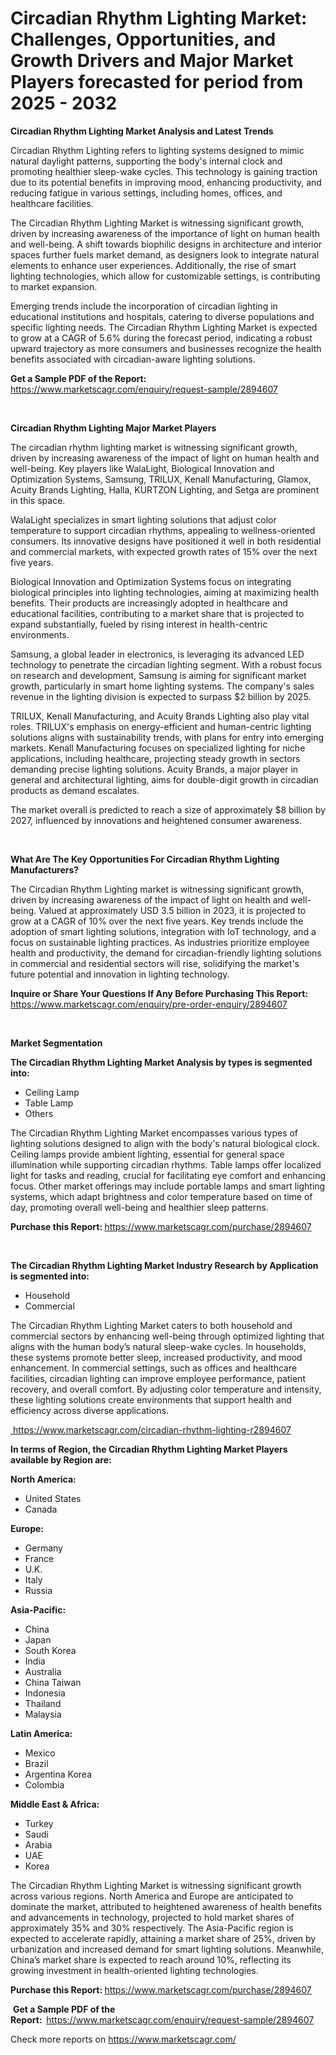 <p><h1>Circadian Rhythm Lighting Market: Challenges, Opportunities, and Growth Drivers and Major Market Players forecasted for period from 2025 - 2032</h1></p><p><strong>Circadian Rhythm Lighting Market Analysis and Latest Trends</strong></p>
<p><p>Circadian Rhythm Lighting refers to lighting systems designed to mimic natural daylight patterns, supporting the body's internal clock and promoting healthier sleep-wake cycles. This technology is gaining traction due to its potential benefits in improving mood, enhancing productivity, and reducing fatigue in various settings, including homes, offices, and healthcare facilities. </p><p>The Circadian Rhythm Lighting Market is witnessing significant growth, driven by increasing awareness of the importance of light on human health and well-being. A shift towards biophilic designs in architecture and interior spaces further fuels market demand, as designers look to integrate natural elements to enhance user experiences. Additionally, the rise of smart lighting technologies, which allow for customizable settings, is contributing to market expansion. </p><p>Emerging trends include the incorporation of circadian lighting in educational institutions and hospitals, catering to diverse populations and specific lighting needs. The Circadian Rhythm Lighting Market is expected to grow at a CAGR of 5.6% during the forecast period, indicating a robust upward trajectory as more consumers and businesses recognize the health benefits associated with circadian-aware lighting solutions.</p></p>
<p><strong>Get a Sample PDF of the Report:&nbsp;</strong> <a href="https://www.marketscagr.com/enquiry/request-sample/2894607?utm_campaign=2723&utm_medium=2&utm_source=Github&utm_content=ia&utm_term=15032025&utm_id=circadian-rhythm-lighting">https://www.marketscagr.com/enquiry/request-sample/2894607</a></p>
<p>&nbsp;</p>
<p><strong>Circadian Rhythm Lighting Major Market Players</strong></p>
<p><p>The circadian rhythm lighting market is witnessing significant growth, driven by increasing awareness of the impact of light on human health and well-being. Key players like WalaLight, Biological Innovation and Optimization Systems, Samsung, TRILUX, Kenall Manufacturing, Glamox, Acuity Brands Lighting, Halla, KURTZON Lighting, and Setga are prominent in this space.</p><p>WalaLight specializes in smart lighting solutions that adjust color temperature to support circadian rhythms, appealing to wellness-oriented consumers. Its innovative designs have positioned it well in both residential and commercial markets, with expected growth rates of 15% over the next five years.</p><p>Biological Innovation and Optimization Systems focus on integrating biological principles into lighting technologies, aiming at maximizing health benefits. Their products are increasingly adopted in healthcare and educational facilities, contributing to a market share that is projected to expand substantially, fueled by rising interest in health-centric environments.</p><p>Samsung, a global leader in electronics, is leveraging its advanced LED technology to penetrate the circadian lighting segment. With a robust focus on research and development, Samsung is aiming for significant market growth, particularly in smart home lighting systems. The company's sales revenue in the lighting division is expected to surpass $2 billion by 2025.</p><p>TRILUX, Kenall Manufacturing, and Acuity Brands Lighting also play vital roles. TRILUX's emphasis on energy-efficient and human-centric lighting solutions aligns with sustainability trends, with plans for entry into emerging markets. Kenall Manufacturing focuses on specialized lighting for niche applications, including healthcare, projecting steady growth in sectors demanding precise lighting solutions. Acuity Brands, a major player in general and architectural lighting, aims for double-digit growth in circadian products as demand escalates.</p><p>The market overall is predicted to reach a size of approximately $8 billion by 2027, influenced by innovations and heightened consumer awareness.</p></p>
<p>&nbsp;</p>
<p><strong>What Are The Key Opportunities For Circadian Rhythm Lighting Manufacturers?</strong></p>
<p><p>The Circadian Rhythm Lighting market is witnessing significant growth, driven by increasing awareness of the impact of light on health and well-being. Valued at approximately USD 3.5 billion in 2023, it is projected to grow at a CAGR of 10% over the next five years. Key trends include the adoption of smart lighting solutions, integration with IoT technology, and a focus on sustainable lighting practices. As industries prioritize employee health and productivity, the demand for circadian-friendly lighting solutions in commercial and residential sectors will rise, solidifying the market's future potential and innovation in lighting technology.</p></p>
<p><strong>Inquire or Share Your Questions If Any Before Purchasing This Report:</strong> <a href="https://www.marketscagr.com/enquiry/pre-order-enquiry/2894607?utm_campaign=2723&utm_medium=2&utm_source=Github&utm_content=ia&utm_term=15032025&utm_id=circadian-rhythm-lighting">https://www.marketscagr.com/enquiry/pre-order-enquiry/2894607</a></p>
<p>&nbsp;</p>
<p><strong>Market Segmentation</strong></p>
<p><strong>The Circadian Rhythm Lighting Market Analysis by types is segmented into:</strong></p>
<p><ul><li>Ceiling Lamp</li><li>Table Lamp</li><li>Others</li></ul></p>
<p><p>The Circadian Rhythm Lighting Market encompasses various types of lighting solutions designed to align with the body's natural biological clock. Ceiling lamps provide ambient lighting, essential for general space illumination while supporting circadian rhythms. Table lamps offer localized light for tasks and reading, crucial for facilitating eye comfort and enhancing focus. Other market offerings may include portable lamps and smart lighting systems, which adapt brightness and color temperature based on time of day, promoting overall well-being and healthier sleep patterns.</p></p>
<p><strong>Purchase this Report:&nbsp;</strong><a href="https://www.marketscagr.com/purchase/2894607?utm_campaign=2723&utm_medium=2&utm_source=Github&utm_content=ia&utm_term=15032025&utm_id=circadian-rhythm-lighting">https://www.marketscagr.com/purchase/2894607</a></p>
<p>&nbsp;</p>
<p><strong>The Circadian Rhythm Lighting Market Industry Research by Application is segmented into:</strong></p>
<p><ul><li>Household</li><li>Commercial</li></ul></p>
<p><p>The Circadian Rhythm Lighting Market caters to both household and commercial sectors by enhancing well-being through optimized lighting that aligns with the human body’s natural sleep-wake cycles. In households, these systems promote better sleep, increased productivity, and mood enhancement. In commercial settings, such as offices and healthcare facilities, circadian lighting can improve employee performance, patient recovery, and overall comfort. By adjusting color temperature and intensity, these lighting solutions create environments that support health and efficiency across diverse applications.</p></p>
<p><a href="https://www.marketscagr.com/circadian-rhythm-lighting-r2894607?utm_campaign=2723&utm_medium=2&utm_source=Github&utm_content=ia&utm_term=15032025&utm_id=circadian-rhythm-lighting">&nbsp;https://www.marketscagr.com/circadian-rhythm-lighting-r2894607</a></p>
<p><strong>In terms of Region, the Circadian Rhythm Lighting Market Players available by Region are:</strong></p>
<p>
    <p> <strong> North America: </strong>
        <ul>
            <li>United States</li>
            <li>Canada</li>
        </ul>
        </p> 
    <p> <strong> Europe: </strong>
        <ul>
            <li>Germany</li>
            <li>France</li>
            <li>U.K.</li>
            <li>Italy</li>
            <li>Russia</li>
        </ul>
        </p> 
    <p> <strong> Asia-Pacific: </strong>
        <ul>
            <li>China</li>
            <li>Japan</li>
            <li>South Korea</li>
            <li>India</li>
            <li>Australia</li>
            <li>China Taiwan</li>
            <li>Indonesia</li>
            <li>Thailand</li>
            <li>Malaysia</li>
        </ul>
        </p> 
    <p> <strong> Latin America: </strong>
        <ul>
            <li>Mexico</li>
            <li>Brazil</li>
            <li>Argentina Korea</li>
            <li>Colombia</li>
        </ul>
        </p> 
    <p> <strong> Middle East & Africa: </strong>
        <ul>
            <li>Turkey</li>
            <li>Saudi</li>
            <li>Arabia</li>
            <li>UAE</li>
            <li>Korea</li>
        </ul>
    </p>
    </p>
<p><p>The Circadian Rhythm Lighting Market is witnessing significant growth across various regions. North America and Europe are anticipated to dominate the market, attributed to heightened awareness of health benefits and advancements in technology, projected to hold market shares of approximately 35% and 30% respectively. The Asia-Pacific region is expected to accelerate rapidly, attaining a market share of 25%, driven by urbanization and increased demand for smart lighting solutions. Meanwhile, China’s market share is expected to reach around 10%, reflecting its growing investment in health-oriented lighting technologies.</p></p>
<p><strong>Purchase this Report: </strong><a href="https://www.marketscagr.com/purchase/2894607?utm_campaign=2723&utm_medium=2&utm_source=Github&utm_content=ia&utm_term=15032025&utm_id=circadian-rhythm-lighting">https://www.marketscagr.com/purchase/2894607</a></p>
<p>&nbsp;<strong>Get a Sample PDF of the Report:&nbsp;&nbsp;</strong><a href="https://www.marketscagr.com/enquiry/request-sample/2894607?utm_campaign=2723&utm_medium=2&utm_source=Github&utm_content=ia&utm_term=15032025&utm_id=circadian-rhythm-lighting">https://www.marketscagr.com/enquiry/request-sample/2894607</a></p>
<p><strong></strong></p>
<p>Check more reports on <a href="https://www.marketscagr.com/?utm_campaign=2723&utm_medium=2&utm_source=Github&utm_content=ia&utm_term=15032025&utm_id=circadian-rhythm-lighting">https://www.marketscagr.com/</a></p>
